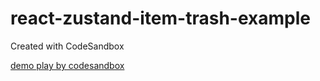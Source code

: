 # react-zustand-item-trash-example

Created with CodeSandbox

[demo play by codesandbox](https://uo4ven.csb.app/)
